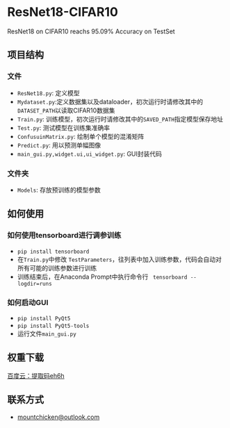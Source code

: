 # ResNet18-CIFAR10
ResNet18 on CIFAR10 reachs 95.09% Accuracy on TestSet

## 项目结构
### 文件

- `ResNet18.py`: 定义模型
- `Mydataset.py`:定义数据集以及dataloader，初次运行时请修改其中的`DATASET_PATH`以读取CIFAR10数据集
- `Train.py`: 训练模型，初次运行时请修改其中的`SAVED_PATH`指定模型保存地址
- `Test.py`: 测试模型在训练集准确率
- `ConfusuinMatrix.py`: 绘制单个模型的混淆矩阵
- `Predict.py`: 用以预测单幅图像
- `main_gui.py,widget.ui,ui_widget.py`: GUI封装代码

### 文件夹
- `Models`: 存放预训练的模型参数

## 如何使用

### 如何使用tensorboard进行调参训练
- `pip install tensorboard`
- 在`Train.py`中修改 `TestParameters`，往列表中加入训练参数，代码会自动对所有可能的训练参数进行训练
- 训练结束后，在Anaconda Prompt中执行命令行 ` tensorboard --logdir=runs`

### 如何启动GUI

- `pip install PyQt5`
- `pip install PyQt5-tools`
- 运行文件`main_gui.py`

## 权重下载
[百度云：提取码eh6h](https://pan.baidu.com/s/1VgOpetLpongi74olRT6I5Q)

## 联系方式
- mountchicken@outlook.com



